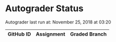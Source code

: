 # Autograder Status
Autograder last run at: November 25, 2018 at 03:20

| GitHub ID | Assignment | Graded Branch |
|-----------|------------|---------------|
